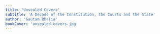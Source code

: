 ```yaml
---
title: 'Unsealed Covers'
subtitle: 'A Decade of the Constitution, the Courts and the State'
author: 'Gautam Bhatia'
bookCover: 'unsealed-covers.jpg'
---
```

